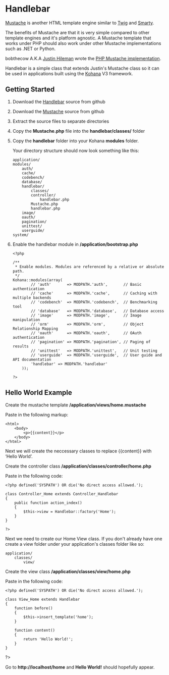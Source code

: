 # Handlebar #

[Mustache][1] is another HTML template engine similar to [Twig][2] and [Smarty][3].

The benefits of Mustache are that it is very simple compared to other template engines and it's platform agnostic.  A Mustache template that works under PHP should also work under other Mustache implementations such as .NET or Python.

bobthecow A.K.A [Justin Hileman][4] wrote the [PHP Mustache implementation][5].

Handlebar is a simple class that extends Justin's Mustache class so it can be used in applications built using the [Kohana][6] V3 framework.

## Getting Started ##

1.	Download the [Handlebar][7] source from github

2.	Download the [Mustache][5] source from github

3.	Extract the source files to separate directories

4.	Copy the **Mustache.php** file into the **handlebar/classes/** folder

5.	Copy the **handlebar** folder into your Kohana **modules** folder.  

	Your directory structure should now look something like this:  

		application/
		modules/
			auth/
			cache/
			codebench/
			database/
			handlebar/
				classes/
				controller/
					handlebar.php
				Mustache.php
				handlebar.php
			image/
			oauth/
			pagination/
			unittest/
			userguide/
		system/

6.	Enable the handlebar module in **/application/bootstrap.php**  

		<?php
		
		/**
		 * Enable modules. Modules are referenced by a relative or absolute path.
		 */
		Kohana::modules(array(
				// 'auth'       => MODPATH.'auth',       // Basic authentication
				// 'cache'      => MODPATH.'cache',      // Caching with multiple backends
				// 'codebench'  => MODPATH.'codebench',  // Benchmarking tool
				// 'database'   => MODPATH.'database',   // Database access
				// 'image'      => MODPATH.'image',      // Image manipulation
				// 'orm'        => MODPATH.'orm',        // Object Relationship Mapping
				// 'oauth'      => MODPATH.'oauth',      // OAuth authentication
				// 'pagination' => MODPATH.'pagination', // Paging of results
				// 'unittest'   => MODPATH.'unittest',   // Unit testing
				// 'userguide'  => MODPATH.'userguide',  // User guide and API documentation
				'handlebar' => MODPATH.'handlebar'
			));
		
		?> 


## Hello World Example ##

Create the mustache template **/application/views/home.mustache**

Paste in the following markup:

	<html>
		<body>
			<p>{{content}}</p>
		</body>
	</html>


Next we will create the neccessary classes to replace &#123;&#123;content&#125;&#125; with &lsquo;Hello World&rsquo;.

Create the controller class **/application/classes/controller/home.php**

Paste in the following code:  

	<?php defined('SYSPATH') OR die('No direct access allowed.');

	class Controller_Home extends Controller_Handlebar
	{
		public function action_index()
		{
			$this->view = Handlebar::factory('Home');
		}
	}

	?>

Next we need to create our Home View class.  If you don't already have one create a view folder under your application's classes folder like so:

	application/
		classes/
			view/

Create the view class **/application/classes/view/home.php**

Paste in the following code:  

	<?php defined('SYSPATH') OR die('No direct access allowed.');

	class View_Home extends Handlebar
	{
		function before()
		{
			$this->insert_template('home');
		}
	
		function content()
		{
			return 'Hello World!';
		}
	}

?>  

Go to **http://localhost/home** and **Hello World!** should hopefully appear.

[1]: http://mustache.github.com/
[2]: http://www.twig-project.org/
[3]: http://www.smarty.net/
[4]: http://justinhileman.com
[5]: https://github.com/bobthecow/mustache.php
[6]: http://kohanaframework.org/
[7]: https://github.com/malkintower/handlebar
